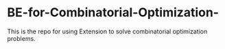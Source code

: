 # BE-for-Combinatorial-Optimization-
This is the repo for using Extension to solve combinatorial optimization problems. 
